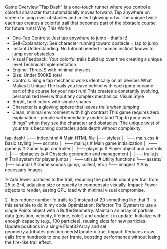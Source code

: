 
Game Overview
"Tap Dash" is a one-touch runner where you control a colorful character that automatically moves forward. Tap anywhere on screen to jump over obstacles and collect glowing orbs. The unique twist: each tap creates a colorful trail that becomes part of the obstacle course for future runs!
Why This Works
* One-Tap Controls: Just tap anywhere to jump - that's it!
* Self-Explanatory: See character running toward obstacle = tap to jump
* Instant Understanding: No tutorial needed - human instinct knows to jump over obstacles
* Visual Feedback: Your colorful trails build up over time creating a unique level
Technical Implementation
* Engine: ThreeJS with minimal physics
* Size: Under 500KB total
* Controls: Single tap mechanic works identically on all devices
What Makes It Unique
The trails you leave behind with each jump become part of the course for your next run! This creates a constantly evolving, personalized level without any complex mechanics.
Visual Style
* Bright, bold colors with simple shapes
* Character is a glowing sphere that leaves trails when jumping
* Clean, minimal environment with high contrast
This game requires zero explanation - people will immediately understand "tap to jump over things" when they see the character and obstacles. The unique twist of your trails becoming obstacles adds depth without complexity.



tap-dash/
├── index.html         # Main HTML file
├── styles/
│   └── main.css       # Basic styling
├── scripts/
│   ├── main.js        # Main game initialization
│   ├── game.js        # Game logic controller
│   ├── player.js      # Player object and controls
│   ├── obstacles.js   # Obstacle generation and management
│   ├── trails.js      # Trail system for player jumps
│   └── utils.js       # Utility functions
└── assets/
    ├── sounds/        # Game sounds (jump, collect, etc.)
    └── images/        # Any necessary images



1- Add fewer particles to the trail, reducing the particle count per trail from 25 to 2-4, adjusting size or opacity to compensate visually.
Impact: Fewer objects to render, easing GPU load with minimal visual compromise.

2- lets reduce number fo trails to 2 instead of 20 something like that 
3- is this sensible to do in my code Optimization: Refactor TrailSystem to use a single Points object with a BufferGeometry. Maintain an array of particle data (position, velocity, lifetime, color) and update it in update. Initialize with enough capacity (e.g., 100 particles), reusing slots for new particles. Update positions in a single Float32Array and set geometry.attributes.position.needsUpdate = true.
Impact: Reduces draw calls from hundreds to one per frame, boosting performance without losing the fire-like trail effect.




